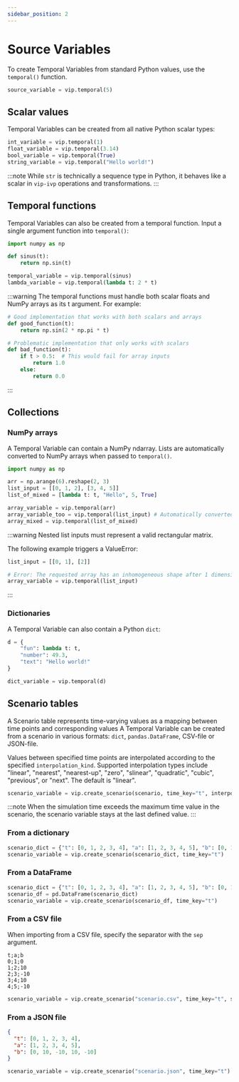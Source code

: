 ```yaml
---
sidebar_position: 2
---
```


# Source Variables

To create Temporal Variables from standard Python values, use the `temporal()` function.

```python
source_variable = vip.temporal(5)
```

## Scalar values

Temporal Variables can be created from all native Python scalar types:

```python
int_variable = vip.temporal(1)
float_variable = vip.temporal(3.14)
bool_variable = vip.temporal(True)
string_variable = vip.temporal("Hello world!")
```

:::note
While `str` is technically a sequence type in Python, it behaves like a scalar in `vip-ivp` operations and transformations.
:::

## Temporal functions

Temporal Variables can also be created from a temporal function. Input a single argument function into `temporal()`:

```python
import numpy as np

def sinus(t):
    return np.sin(t)

temporal_variable = vip.temporal(sinus)
lambda_variable = vip.temporal(lambda t: 2 * t)
```

:::warning
The temporal functions must handle both scalar floats and NumPy arrays as its t argument. For example:

```python
# Good implementation that works with both scalars and arrays
def good_function(t):
    return np.sin(2 * np.pi * t)

# Problematic implementation that only works with scalars
def bad_function(t):
    if t > 0.5:  # This would fail for array inputs
        return 1.0
    else:
        return 0.0
```

:::

## Collections

### NumPy arrays

A Temporal Variable can contain a NumPy ndarray. Lists are automatically converted to NumPy arrays when passed to `temporal()`.

```python
import numpy as np

arr = np.arange(6).reshape(2, 3)
list_input = [[0, 1, 2], [3, 4, 5]]
list_of_mixed = [lambda t: t, "Hello", 5, True]

array_variable = vip.temporal(arr)
array_variable_too = vip.temporal(list_input) # Automatically converted to np.array
array_mixed = vip.temporal(list_of_mixed)
```

:::warning
Nested list inputs must represent a valid rectangular matrix.

The following example triggers a ValueError:

```python
list_input = [[0, 1], [2]]

# Error: The requested array has an inhomogeneous shape after 1 dimensions.
array_variable = vip.temporal(list_input)
```

:::

### Dictionaries

A Temporal Variable can also contain a Python `dict`:

```python
d = {
    "fun": lambda t: t,
    "number": 49.3,
    "text": "Hello world!"
}

dict_variable = vip.temporal(d)
```

## Scenario tables

A Scenario table represents time-varying values as a mapping between time points and corresponding values A Temporal Variable can be created from a scenario in various formats: `dict`, `pandas.DataFrame`, CSV-file or JSON-file.

Values between specified time points are interpolated according to the specified `interpolation_kind`. Supported interpolation types include "linear", "nearest", "nearest-up", "zero", "slinear", "quadratic", "cubic", "previous", or "next". The default is "linear".

```python
scenario_variable = vip.create_scenario(scenario, time_key="t", interpolation_kind="linear")
```

:::note
When the simulation time exceeds the maximum time value in the scenario, the scenario variable stays at the last defined value.
:::

### From a dictionary

```python
scenario_dict = {"t": [0, 1, 2, 3, 4], "a": [1, 2, 3, 4, 5], "b": [0, 10, -10, 10, -10]}
scenario_variable = vip.create_scenario(scenario_dict, time_key="t")
```

### From a DataFrame

```python
scenario_dict = {"t": [0, 1, 2, 3, 4], "a": [1, 2, 3, 4, 5], "b": [0, 10, -10, 10, -10]}
scenario_df = pd.DataFrame(scenario_dict)
scenario_variable = vip.create_scenario(scenario_df, time_key="t")
```

### From a CSV file

When importing from a CSV file, specify the separator with the `sep` argument.

```csv title="scenario.csv"
t;a;b
0;1;0
1;2;10
2;3;-10
3;4;10
4;5;-10
```

```python
scenario_variable = vip.create_scenario("scenario.csv", time_key="t", sep=";")
```

### From a JSON file

```json title="scenario.json"
{
  "t": [0, 1, 2, 3, 4],
  "a": [1, 2, 3, 4, 5],
  "b": [0, 10, -10, 10, -10]
}
```

```python
scenario_variable = vip.create_scenario("scenario.json", time_key="t")
```
